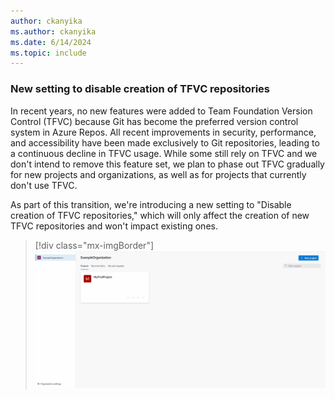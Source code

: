 ```yaml
---
author: ckanyika
ms.author: ckanyika
ms.date: 6/14/2024
ms.topic: include
---
```


### New setting to disable creation of TFVC repositories

In recent years, no new features were added to Team Foundation Version Control (TFVC) because Git has become the preferred version control system in Azure Repos. All recent improvements in security, performance, and accessibility have been made exclusively to Git repositories, leading to a continuous decline in TFVC usage. While some  still rely on TFVC and we don't intend to remove this feature set, we plan to phase out TFVC gradually for new projects and organizations, as well as for projects that currently don't use TFVC.

As part of this transition, we're introducing a new setting to "Disable creation of TFVC repositories," which will only affect the creation of new TFVC repositories and won't impact existing ones.


> [!div class="mx-imgBorder"]
> ![Gif to demo Disable creation of TFVC repositories.](../../media/240-repos-01.gif "gif to Disable creation of TFVC repositories")